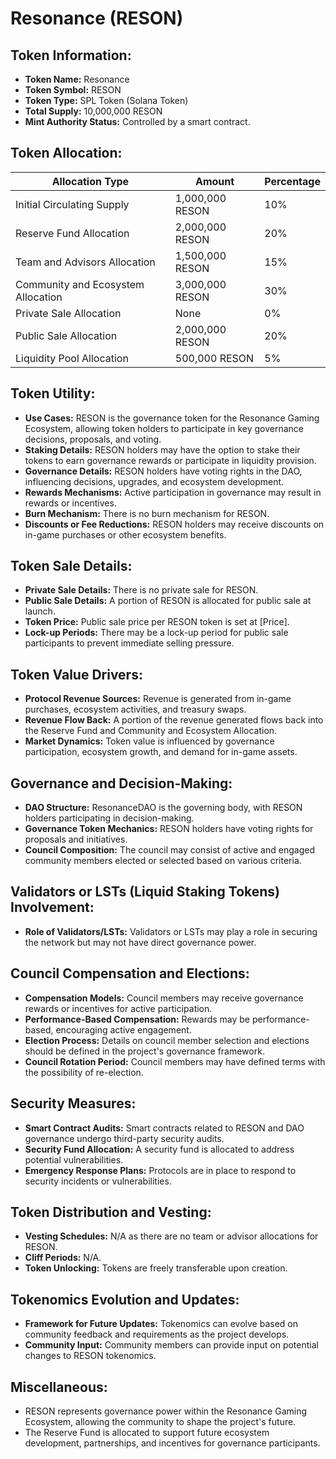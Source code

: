 # Resonance (RESON)

## Token Information:
- **Token Name:** Resonance
- **Token Symbol:** RESON
- **Token Type:** SPL Token (Solana Token)
- **Total Supply:** 10,000,000 RESON
- **Mint Authority Status:** Controlled by a smart contract.

## Token Allocation:

| Allocation Type                      | Amount             | Percentage   |
| ----------------------------------- | ------------------- | ------------ |
| Initial Circulating Supply          | 1,000,000 RESON     | 10%          |
| Reserve Fund Allocation              | 2,000,000 RESON     | 20%          |
| Team and Advisors Allocation        | 1,500,000 RESON     | 15%          |
| Community and Ecosystem Allocation  | 3,000,000 RESON     | 30%          |
| Private Sale Allocation              | None                | 0%           |
| Public Sale Allocation               | 2,000,000 RESON     | 20%          |
| Liquidity Pool Allocation            | 500,000 RESON       | 5%           |




## Token Utility:
- **Use Cases:** RESON is the governance token for the Resonance Gaming Ecosystem, allowing token holders to participate in key governance decisions, proposals, and voting.
- **Staking Details:** RESON holders may have the option to stake their tokens to earn governance rewards or participate in liquidity provision.
- **Governance Details:** RESON holders have voting rights in the DAO, influencing decisions, upgrades, and ecosystem development.
- **Rewards Mechanisms:** Active participation in governance may result in rewards or incentives.
- **Burn Mechanism:** There is no burn mechanism for RESON.
- **Discounts or Fee Reductions:** RESON holders may receive discounts on in-game purchases or other ecosystem benefits.

## Token Sale Details:
- **Private Sale Details:** There is no private sale for RESON.
- **Public Sale Details:** A portion of RESON is allocated for public sale at launch.
- **Token Price:** Public sale price per RESON token is set at [Price].
- **Lock-up Periods:** There may be a lock-up period for public sale participants to prevent immediate selling pressure.

## Token Value Drivers:
- **Protocol Revenue Sources:** Revenue is generated from in-game purchases, ecosystem activities, and treasury swaps.
- **Revenue Flow Back:** A portion of the revenue generated flows back into the Reserve Fund and Community and Ecosystem Allocation.
- **Market Dynamics:** Token value is influenced by governance participation, ecosystem growth, and demand for in-game assets.

## Governance and Decision-Making:
- **DAO Structure:** ResonanceDAO is the governing body, with RESON holders participating in decision-making.
- **Governance Token Mechanics:** RESON holders have voting rights for proposals and initiatives.
- **Council Composition:** The council may consist of active and engaged community members elected or selected based on various criteria.

## Validators or LSTs (Liquid Staking Tokens) Involvement:
- **Role of Validators/LSTs:** Validators or LSTs may play a role in securing the network but may not have direct governance power.

## Council Compensation and Elections:
- **Compensation Models:** Council members may receive governance rewards or incentives for active participation.
- **Performance-Based Compensation:** Rewards may be performance-based, encouraging active engagement.
- **Election Process:** Details on council member selection and elections should be defined in the project's governance framework.
- **Council Rotation Period:** Council members may have defined terms with the possibility of re-election.

## Security Measures:
- **Smart Contract Audits:** Smart contracts related to RESON and DAO governance undergo third-party security audits.
- **Security Fund Allocation:** A security fund is allocated to address potential vulnerabilities.
- **Emergency Response Plans:** Protocols are in place to respond to security incidents or vulnerabilities.

## Token Distribution and Vesting:
- **Vesting Schedules:** N/A as there are no team or advisor allocations for RESON.
- **Cliff Periods:** N/A.
- **Token Unlocking:** Tokens are freely transferable upon creation.

## Tokenomics Evolution and Updates:
- **Framework for Future Updates:** Tokenomics can evolve based on community feedback and requirements as the project develops.
- **Community Input:** Community members can provide input on potential changes to RESON tokenomics.

## Miscellaneous:
- RESON represents governance power within the Resonance Gaming Ecosystem, allowing the community to shape the project's future.
- The Reserve Fund is allocated to support future ecosystem development, partnerships, and incentives for governance participants.
